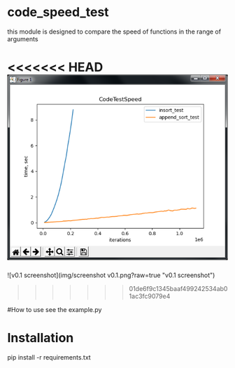 # code_speed_test  

this module is designed to compare the speed of functions in the range of arguments  

<<<<<<< HEAD
![v0.1 screenshot](img/screenshot%20v0.1.png "v0.1 screenshot")
=======
![v0.1 screenshot](img/screenshot v0.1.png?raw=true "v0.1 screenshot") 

>>>>>>> 01de6f9c1345baaf499242534ab01ac3fc9079e4

#How to use
see the example.py  

# Installation
pip install -r requirements.txt
